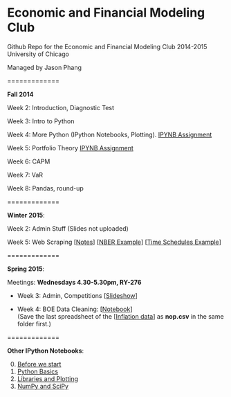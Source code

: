 Economic and Financial Modeling Club
=============

Github Repo for the Economic and Financial Modeling Club
2014-2015
University of Chicago

Managed by Jason Phang

=============

**Fall 2014**

Week 2: Introduction, Diagnostic Test

Week 3: Intro to Python

Week 4: More Python (IPython Notebooks, Plotting). [IPYNB Assignment](http://nbviewer.ipython.org/github/zphang/efm-2014-2015/blob/master/Fall%20Week%204/EFM%20Fall%202014%20Week%204%20Assignment.ipynb)

Week 5: Portfolio Theory [IPYNB Assignment](http://nbviewer.ipython.org/github/zphang/efm-2014-2015/blob/master/Fall%20Week%205/Week%205%20Assignment.ipynb)

Week 6: CAPM

Week 7: VaR

Week 8: Pandas, round-up

=============

**Winter 2015**: 

Week 2: Admin Stuff (Slides not uploaded)

Week 5: Web Scraping [[Notes](https://github.com/zphang/efm-2014-2015/blob/master/Winter%20Week%205/WebScraping.pdf?raw=true)]
[[NBER Example](http://nbviewer.ipython.org/github/zphang/efm-2014-2015/blob/master/Winter%20Week%205/NBER.ipynb)] 
[[Time Schedules Example](http://nbviewer.ipython.org/github/zphang/efm-2014-2015/blob/master/Winter%20Week%205/Time%20Schedules.ipynb)]

=============

**Spring 2015**:

Meetings: **Wednesdays 4.30-5.30pm, RY-276**

* Week 3: Admin, Competitions [[Slideshow](http://nbviewer.ipython.org/format/slides/github/zphang/efm-2014-2015/blob/master/Spring%20Week%203/Week%203.ipynb#/)]

* Week 4: BOE Data Cleaning: [[Notebook](http://nbviewer.ipython.org/github/zphang/efm-2014-2015/blob/master/Spring%20Week%204/BOE%20Data%20Preparation.ipynb)]  
(Save the last spreadsheet of the [[Inflation data](http://www.bankofengland.co.uk/research/Documents/onebank/nop.xlsx)] as **nop.csv** in the same folder first.)


=============

**Other IPython Notebooks**:

0. [Before we start](http://nbviewer.ipython.org/github/zphang/efm-2014-2015/blob/master/Python%20Notebooks/00.%20Before%20we%20start.ipynb)
1. [Python Basics](http://nbviewer.ipython.org/github/zphang/efm-2014-2015/blob/master/Python%20Notebooks/01.%20Python%20Basics.ipynb)
2. [Libraries and Plotting](http://nbviewer.ipython.org/github/zphang/efm-2014-2015/blob/master/Python%20Notebooks/02.%20Libraries%20and%20Plotting.ipynb)
3. [NumPy and SciPy](http://nbviewer.ipython.org/github/zphang/efm-2014-2015/blob/master/Python%20Notebooks/03.%20NumPy%20and%20SciPy%20basics.ipynb)
